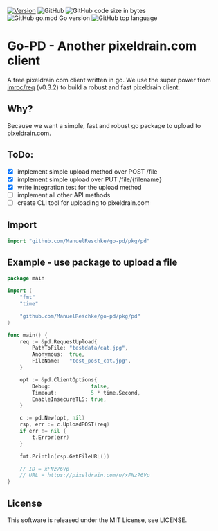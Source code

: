 [![Version](https://img.shields.io/github/v/release/ManuelReschke/go-pd)](https://github.com/ManuelReschke/go-pd/releases)
![GitHub](https://img.shields.io/github/license/ManuelReschke/go-pd)
![GitHub code size in bytes](https://img.shields.io/github/languages/code-size/ManuelReschke/go-pd)
![GitHub go.mod Go version](https://img.shields.io/github/go-mod/go-version/ManuelReschke/go-pd)
![GitHub top language](https://img.shields.io/github/languages/top/ManuelReschke/go-pd)

# Go-PD - Another pixeldrain.com client

A free pixeldrain.com client written in go. We use the super power from [imroc/req](https://github.com/imroc/req) (v0.3.2) to build a robust and fast pixeldrain client.

## Why?

Because we want a simple, fast and robust go package to upload to pixeldrain.com.

## ToDo:

- [x] implement simple upload method over POST /file
- [x] implement simple upload over PUT /file/{filename}
- [x] write integration test for the upload method
- [ ] implement all other API methods
- [ ] create CLI tool for uploading to pixeldrain.com

## Import

```go
import "github.com/ManuelReschke/go-pd/pkg/pd"
```

## Example - use package to upload a file

```go
package main

import (
	"fmt"
	"time"

	"github.com/ManuelReschke/go-pd/pkg/pd"
)

func main() {
	req := &pd.RequestUpload{
		PathToFile: "testdata/cat.jpg",
		Anonymous:  true,
		FileName:   "test_post_cat.jpg",
	}

	opt := &pd.ClientOptions{
		Debug:             false,
		Timeout:           5 * time.Second,
		EnableInsecureTLS: true,
	}

	c := pd.New(opt, nil)
	rsp, err := c.UploadPOST(req)
	if err != nil {
		t.Error(err)
	}

	fmt.Println(rsp.GetFileURL())

    // ID = xFNz76Vp
    // URL = https://pixeldrain.com/u/xFNz76Vp
}
```

## License

This software is released under the MIT License, see LICENSE.
